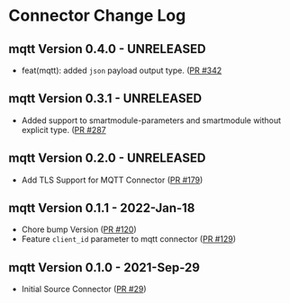 # Connector Change Log

## mqtt Version 0.4.0 - UNRELEASED
* feat(mqtt): added `json` payload output type. ([PR #342](https://github.com/infinyon/fluvio-connectors/pull/342)

## mqtt Version 0.3.1 - UNRELEASED
* Added support to smartmodule-parameters and smartmodule without explicit type. ([PR #287](https://github.com/infinyon/fluvio-connectors/pull/287)

## mqtt Version 0.2.0 - UNRELEASED
* Add TLS Support for MQTT Connector ([PR #179](https://github.com/infinyon/fluvio-connectors/pull/179))

## mqtt Version 0.1.1 - 2022-Jan-18
* Chore bump Version ([PR #120](https://github.com/infinyon/fluvio-connectors/pull/120))
* Feature `client_id` parameter to mqtt connector ([PR #129](https://github.com/infinyon/fluvio-connectors/pull/129))

## mqtt Version 0.1.0 - 2021-Sep-29
* Initial Source Connector ([PR #29](https://github.com/infinyon/fluvio-connectors/pull/29))
